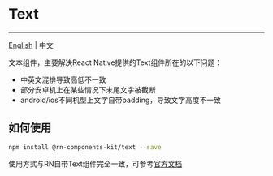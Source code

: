 # Text
---

[English](./README.md) | 中文

文本组件，主要解决React Native提供的Text组件所在的以下问题：

- 中英文混排导致高低不一致
- 部分安卓机上在某些情况下末尾文字被截断
- android/ios不同机型上文字自带padding，导致文字高度不一致

## 如何使用

```bash
npm install @rn-components-kit/text --save
```

使用方式与RN自带Text组件完全一致，可参考[官方文档](https://facebook.github.io/react-native/docs/text)
